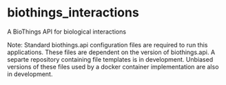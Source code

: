 # biothings_interactions
A BioThings API for biological interactions

Note:  Standard biothings.api configuration files are required 
to run this applications.  These files are dependent on the version
of biothings.api.  A separte repository containing file templates
is in development.  Unbiased versions of these files used by a docker
container implementation are also in development.
